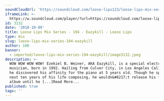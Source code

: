 ```yaml
---
soundCloudUrl: 'https://soundcloud.com/loose-lips123/loose-lips-mix-series-194-eazykill'
iframeLink: >-
  https://w.soundcloud.com/player/?url=https://soundcloud.com/loose-lips123/loose-lips-mix-series-194-eazykill&color=00aabb&auto_play=false&hide_related=false&show_comments=true&show_user=true&show_reposts=false
id: 3132
date: '2018-10-09'
title: Loose Lips Mix Series - 194 - Eazykill - Loose Lips
type: mix
slug: loose-lips-mix-series-194-eazykill
author: 100
banner:
  - imported/loose-lips-mix-series-194-eazykill/image3132.jpeg
description: >-
  WOW WOW WOW WOW! Ezekiel B. Weiner, AKA Eazykill, is a special electronic
  musician, born in 1992. Hailing from Culver City, in Los Angeles California,
  he discovered his affinity for the piano at 5 years old. Though he spent the
  next ten years of his life composing, he wouldn&#8217;t release his first
  album until he [...]Read More...
published: true
tags: ''
---
```

